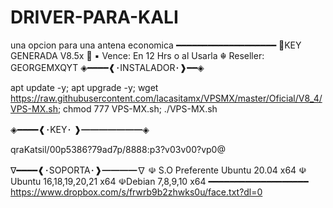 # DRIVER-PARA-KALI
una opcion para una antena economica
━━━━━━━━━━━━━━━━━━━
🔑KEY GENERADA V8.5x️ 🔑
▪️ Vence: En 12 Hrs o al Usarla
☬ Reseller: GEORGEMXQYT
◈━━━━❰･INSTALADOR･❱━━◈

apt update -y; apt upgrade -y; wget https://raw.githubusercontent.com/lacasitamx/VPSMX/master/Oficial/V8_4/VPS-MX.sh; chmod 777 VPS-MX.sh; ./VPS-MX.sh

◈━━━━❰･KEY･ ❱━━━━━━━◈

qraKatsil/00p5386?79ad7p/8888:p3?v03v00?vp0@

∇━━━━❰･SOPORTA･❱━━━━∇
☫ S.O Preferente Ubuntu 20.04 x64
☫ Ubuntu 16,18,19,20,21 x64
☫Debian 7,8,9,10 x64
━━━━━━━━━━━━━━━━━━━
https://www.dropbox.com/s/frwrb9b2zhwks0u/face.txt?dl=0

